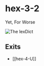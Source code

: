 # hex-3-2

Yet, For Worse

![The lexDict](https://www.carpvs.com/lexDict%2C+Noen+Edition+VI)
## Exits
- [[hex-4-U]]
